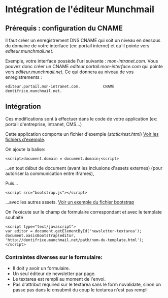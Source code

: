 Intégration de l'éditeur Munchmail
==================================

## Prérequis : configuration du CNAME

Il faut créer un enregistrement DNS CNAME qui soit un niveau en dessous du
domaine de votre interface (ex: portail interne) et qu'il pointe vers
*editeur.munchmail.net*.

Exemple, votre interface possède l'url suivante : *mon-intranet.com*. Vous pouvez
donc créer un CNAME *editeur.portail.mon-interface.com* qui pointe vers
*editeur.munchmail.net*. Ce qui donnera au niveau de vos enregistrements :

	editeur.portail.mon-intranet.com.          CNAME           dentifrice.munchmail.net.

## Intégration

Ces modifications sont à effectuer dans le code de votre application (ex:
portail d'entreprise, intranet, CMS...)

<!--
// Préciser un peu le rapport avec le formulaire de la page de l'application
// tierce, et ce que va faire le script bootstrap.js dans les très grandes lignes.
-->

Cette application comporte un fichier d'exemple (*static/test.html*) [Voir les fichiers d'exemple](exemple.md). 

<!--
// PLUTOT POINTER VERS UN SAMPLE ? « cette application » n'a pas de sens, ils
// n'ont pas le code en local...
-->

On ajoute la balise:

    <script>document.domain = document.domain;<script>

...en tout début de document (avant les inclusions d'assets externes) (pour
autoriser la communication entre iframes),

Puis…

	<script src="bootstrap.js"></script>

…avec les autres assets. [Voir un exemple du fichier bootstrap](exemple.md#le-fichier-bootstrapjs)

On l'exécute sur le champ de formulaire correspondant et avec le template souhaité

	<script type="text/javascript">
	var editor = document.getElementById('newsletter-textarea');
	document.oasisBootstrap(editor, 'http://dentifrice.munchmail.net/path/nom-du-template.html');
	</script>

### Contraintes diverses sur le formulaire:

* Il doit y avoir un formulaire.
* Un seul éditeur de newsletter par page.
* Le textarea est rempli au moment de l'envoi.
* Pas d'attribut required sur le textarea sans le form novalidate, sinon on passe pas dans le onsubmit du coup le textarea n'est pas rempli
